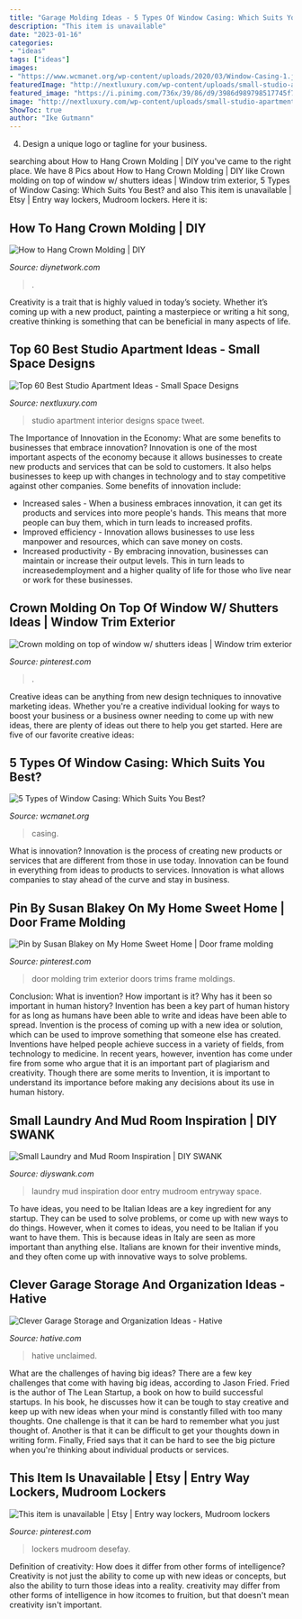 ```yaml
---
title: "Garage Molding Ideas - 5 Types Of Window Casing: Which Suits You Best?"
description: "This item is unavailable"
date: "2023-01-16"
categories:
- "ideas"
tags: ["ideas"]
images:
- "https://www.wcmanet.org/wp-content/uploads/2020/03/Window-Casing-1.jpg"
featuredImage: "http://nextluxury.com/wp-content/uploads/small-studio-apartment-interior-ideas.jpg"
featured_image: "https://i.pinimg.com/736x/39/86/d9/3986d989798517745f7c69bd354cb056--window-cornices-window-shutters.jpg"
image: "http://nextluxury.com/wp-content/uploads/small-studio-apartment-interior-ideas.jpg"
ShowToc: true
author: "Ike Gutmann"
---
```



4. Design a unique logo or tagline for your business.

	

		
searching about How to Hang Crown Molding | DIY you've came to the right place. We have 8 Pics about How to Hang Crown Molding | DIY like Crown molding on top of window w/ shutters ideas | Window trim exterior, 5 Types of Window Casing: Which Suits You Best? and also This item is unavailable | Etsy | Entry way lockers, Mudroom lockers. Here it is:
		
    
## How To Hang Crown Molding | DIY

<img loading=lazy src="https://diy.sndimg.com/content/dam/images/diy/video/0/01/013/0137/0137704.jpg.rend.hgtvcom.616.462.suffix/1412995130096.jpeg" onerror="this.onerror=null;this.src='https://tse3.mm.bing.net/th?id=OIP.nHqaAFH1h6P2VXk71haeWQHaFj&amp;pid=15.1';" alt="How to Hang Crown Molding | DIY">

_Source: diynetwork.com_

>. 

	

Creativity is a trait that is highly valued in today’s society. Whether it’s coming up with a new product, painting a masterpiece or writing a hit song, creative thinking is something that can be beneficial in many aspects of life.

    
## Top 60 Best Studio Apartment Ideas - Small Space Designs

<img loading=lazy src="http://nextluxury.com/wp-content/uploads/small-studio-apartment-interior-ideas.jpg" onerror="this.onerror=null;this.src='https://tse2.mm.bing.net/th?id=OIP.nR8nX08umUnSth9i3H2KWAHaFg&amp;pid=15.1';" alt="Top 60 Best Studio Apartment Ideas - Small Space Designs">

_Source: nextluxury.com_

>studio apartment interior designs space tweet. 

	

The Importance of Innovation in the Economy: What are some benefits to businesses that embrace innovation?
Innovation is one of the most important aspects of the economy because it allows businesses to create new products and services that can be sold to customers. It also helps businesses to keep up with changes in technology and to stay competitive against other companies. Some benefits of innovation include: 
- Increased sales - When a business embraces innovation, it can get its products and services into more people's hands. This means that more people can buy them, which in turn leads to increased profits. 
- Improved efficiency - Innovation allows businesses to use less manpower and resources, which can save money on costs. 
- Increased productivity - By embracing innovation, businesses can maintain or increase their output levels. This in turn leads to increasedemployment and a higher quality of life for those who live near or work for these businesses.

    
## Crown Molding On Top Of Window W/ Shutters Ideas | Window Trim Exterior

<img loading=lazy src="https://i.pinimg.com/736x/39/86/d9/3986d989798517745f7c69bd354cb056--window-cornices-window-shutters.jpg" onerror="this.onerror=null;this.src='https://tse4.mm.bing.net/th?id=OIP.SVOhR8ix_gkMpjR15z3x7wHaFj&amp;pid=15.1';" alt="Crown molding on top of window w/ shutters ideas | Window trim exterior">

_Source: pinterest.com_

>. 

	

Creative ideas can be anything from new design techniques to innovative marketing ideas. Whether you're a creative individual looking for ways to boost your business or a business owner needing to come up with new ideas, there are plenty of ideas out there to help you get started. Here are five of our favorite creative ideas: 

    
## 5 Types Of Window Casing: Which Suits You Best?

<img loading=lazy src="https://www.wcmanet.org/wp-content/uploads/2020/03/Window-Casing-1.jpg" onerror="this.onerror=null;this.src='https://tse4.mm.bing.net/th?id=OIP.7KYq0HmaQHYu9L0pYC9IDQHaE8&amp;pid=15.1';" alt="5 Types of Window Casing: Which Suits You Best?">

_Source: wcmanet.org_

>casing. 

	

What is innovation?
Innovation is the process of creating new products or services that are different from those in use today. Innovation can be found in everything from ideas to products to services. Innovation is what allows companies to stay ahead of the curve and stay in business.

    
## Pin By Susan Blakey On My Home Sweet Home | Door Frame Molding

<img loading=lazy src="https://i.pinimg.com/originals/c1/51/a6/c151a640f6a1fd90c993adb30b492d3d.jpg" onerror="this.onerror=null;this.src='https://tse1.mm.bing.net/th?id=OIP.U628jWA4KbfptnUi-H3TpQHaKJ&amp;pid=15.1';" alt="Pin by Susan Blakey on My Home Sweet Home | Door frame molding">

_Source: pinterest.com_

>door molding trim exterior doors trims frame moldings. 

	

Conclusion: What is invention? How important is it? Why has it been so important in human history?
Invention has been a key part of human history for as long as humans have been able to write and ideas have been able to spread. Invention is the process of coming up with a new idea or solution, which can be used to improve something that someone else has created. Inventions have helped people achieve success in a variety of fields, from technology to medicine. In recent years, however, invention has come under fire from some who argue that it is an important part of plagiarism and creativity. Though there are some merits to Invention, it is important to understand its importance before making any decisions about its use in human history.

    
## Small Laundry And Mud Room Inspiration | DIY SWANK

<img loading=lazy src="http://www.diyswank.com/wp-content/uploads/2014/02/7.png" onerror="this.onerror=null;this.src='https://tse3.mm.bing.net/th?id=OIP.SUdCbjDhZle3xoovd1R-dAHaJ4&amp;pid=15.1';" alt="Small Laundry and Mud Room Inspiration | DIY SWANK">

_Source: diyswank.com_

>laundry mud inspiration door entry mudroom entryway space. 

	

To have ideas, you need to be Italian
Ideas are a key ingredient for any startup. They can be used to solve problems, or come up with new ways to do things. However, when it comes to ideas, you need to be Italian if you want to have them. This is because ideas in Italy are seen as more important than anything else. Italians are known for their inventive minds, and they often come up with innovative ways to solve problems.

    
## Clever Garage Storage And Organization Ideas - Hative

<img loading=lazy src="http://hative.com/wp-content/uploads/2015/03/garage-storage-ideas/3-garage-storage-organization-ideas.jpg" onerror="this.onerror=null;this.src='https://tse2.mm.bing.net/th?id=OIP.XVO-Axh9GnDU90ysVp3Z6gHaHa&amp;pid=15.1';" alt="Clever Garage Storage and Organization Ideas - Hative">

_Source: hative.com_

>hative unclaimed. 

	

What are the challenges of having big ideas?
There are a few key challenges that come with having big ideas, according to Jason Fried. Fried is the author of The Lean Startup, a book on how to build successful startups. In his book, he discusses how it can be tough to stay creative and keep up with new ideas when your mind is constantly filled with too many thoughts. 
One challenge is that it can be hard to remember what you just thought of. Another is that it can be difficult to get your thoughts down in writing form. Finally, Fried says that it can be hard to see the big picture when you're thinking about individual products or services.

    
## This Item Is Unavailable | Etsy | Entry Way Lockers, Mudroom Lockers

<img loading=lazy src="https://i.pinimg.com/736x/87/3c/f4/873cf476ee7617466d7e5caa705b6552.jpg" onerror="this.onerror=null;this.src='https://tse1.mm.bing.net/th?id=OIP.gCCGpRj-3d1YIoMCgyNfUgHaJ3&amp;pid=15.1';" alt="This item is unavailable | Etsy | Entry way lockers, Mudroom lockers">

_Source: pinterest.com_

>lockers mudroom desefay. 

	

Definition of creativity: How does it differ from other forms of intelligence?
Creativity is not just the ability to come up with new ideas or concepts, but also the ability to turn those ideas into a reality. creativity may differ from other forms of intelligence in how itcomes to fruition, but that doesn't mean creativity isn't important.

